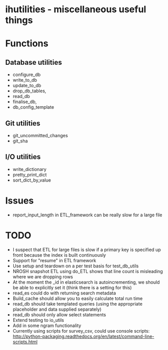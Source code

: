 # ihutilities - miscellaneous useful things

# Functions

## Database utilities

* configure_db 
* write_to_db
* update_to_db 
* drop_db_tables, 
* read_db
* finalise_db,
* db_config_template

## Git utilities

* git_uncommitted_changes
* git_sha

## I/O utilities

* write_dictionary
* pretty_print_dict
* sort_dict_by_value

# Issues
 
* report_input_length in ETL_framework can be really slow for a large file

# TODO

* I suspect that ETL for large files is slow if a primary key is specified up front because the index is built continuously
* Support for "resume" in ETL framework
* Use setup and teardown on a per test basis for test_db_utils
* NROSH snapshot ETL using do_ETL shows that line count is misleading where we are dropping rows
* At the moment the _id in elasticsearch is autoincrementing, we should be able to explicitly set it (think there is a setting for this)
* read_es could do with returning search metadata
* Build_cache should allow you to easily calculate total run time
* read_db should take templated queries (using the appropriate placeholder and data supplied separately)
* read_db should only allow select statements
* Extend testing to io_utils
* Add in some ngram functionality
* Currently using scripts for survey_csv, could use console scripts: http://python-packaging.readthedocs.org/en/latest/command-line-scripts.html